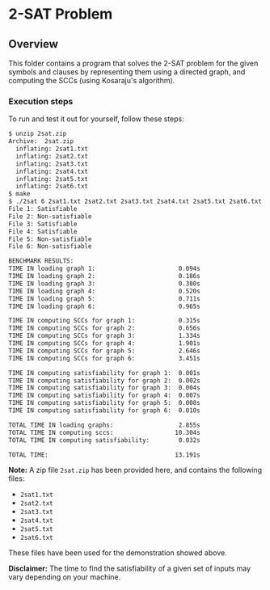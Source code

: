 # 2-SAT Problem

## Overview

This folder contains a program that solves the 2-SAT problem for the given
symbols and clauses by representing them using a directed graph, and computing
the SCCs (using Kosaraju's algorithm).

### Execution steps

To run and test it out for yourself, follow these steps:

```bash
$ unzip 2sat.zip
Archive:  2sat.zip
  inflating: 2sat1.txt
  inflating: 2sat2.txt
  inflating: 2sat3.txt
  inflating: 2sat4.txt
  inflating: 2sat5.txt
  inflating: 2sat6.txt
$ make
$ ./2sat 6 2sat1.txt 2sat2.txt 2sat3.txt 2sat4.txt 2sat5.txt 2sat6.txt
File 1: Satisfiable
File 2: Non-satisfiable
File 3: Satisfiable
File 4: Satisfiable
File 5: Non-satisfiable
File 6: Non-satisfiable

BENCHMARK RESULTS:
TIME IN loading graph 1:                       0.094s
TIME IN loading graph 2:                       0.186s
TIME IN loading graph 3:                       0.380s
TIME IN loading graph 4:                       0.520s
TIME IN loading graph 5:                       0.711s
TIME IN loading graph 6:                       0.965s

TIME IN computing SCCs for graph 1:            0.315s
TIME IN computing SCCs for graph 2:            0.656s
TIME IN computing SCCs for graph 3:            1.334s
TIME IN computing SCCs for graph 4:            1.901s
TIME IN computing SCCs for graph 5:            2.646s
TIME IN computing SCCs for graph 6:            3.451s

TIME IN computing satisfiability for graph 1:  0.001s
TIME IN computing satisfiability for graph 2:  0.002s
TIME IN computing satisfiability for graph 3:  0.004s
TIME IN computing satisfiability for graph 4:  0.007s
TIME IN computing satisfiability for graph 5:  0.008s
TIME IN computing satisfiability for graph 6:  0.010s

TOTAL TIME IN loading graphs:                  2.855s
TOTAL TIME IN computing sccs:                 10.304s
TOTAL TIME IN computing satisfiability:        0.032s

TOTAL TIME:                                   13.191s
```

**Note:** A zip file `2sat.zip` has been provided here, and contains the
following files:

- `2sat1.txt`
- `2sat2.txt`
- `2sat3.txt`
- `2sat4.txt`
- `2sat5.txt`
- `2sat6.txt`

These files have been used for the demonstration showed above.

**Disclaimer:** The time to find the satisfiability of a given set of inputs
may vary depending on your machine.
